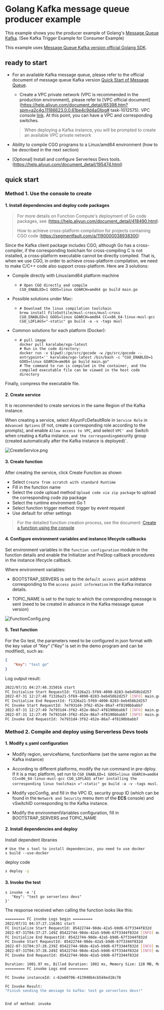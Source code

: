 # Golang Kafka message queue producer example

This example shows you the producer example of Golang's [Message Queue Kafka](https://help.aliyun.com/document_detail/68151.html?spm=5176.167616.J_5253785160.5.2dfe6feexRPqMj). (See Kafka Trigger Example for Consumer Example)

This example uses [Message Queue Kafka version official Golang SDK](https://help.aliyun.com/document_detail/183934.html).

 ## ready to start

 - For an available Kafka message queue, please refer to the official document of message queue Kafka version [Quick Start of Message Queue](https://help.aliyun.com/document_detail/99949.html).

   - Create a VPC private network (VPC is recommended in the production environment), please refer to [VPC official document](https://help.aliyun.com/document_detail/65398.htm?spm=a2c4g.11186623.0.0.61be4c9d4aGfpg# task-1012575). VPC console [link](https://vpcnext.console.aliyun.com/). At this point, you can have a VPC and corresponding switches.

   > When deploying a Kafka instance, you will be prompted to create an available VPC private network

 - Ability to compile CGO programs to a Linux/amd64 environment (how to be described in the next section)

 - [Optional] Install and configure Serverless Devs tools. (https://help.aliyun.com/document_detail/195474.html)

 ## quick start

 ### Method 1. Use the console to create

 #### 1. Install dependencies and deploy code packages

> For more details on Function Compute's deployment of Go code packages, see (https://help.aliyun.com/document_detail/418490.html)
>
> How to achieve cross-platform compilation for projects containing CGO code (https://segmentfault.com/a/1190000038938300)

Since the Kafka client package includes CGO, although Go has a cross-compiler, if the corresponding toolchain for cross-compiling C is not installed, a cross-platform executable cannot be directly compiled. That is, when we use CGO, in order to achieve cross-platform compilation, we need to make C/C++ code also support cross-platform. Here are 3 solutions:

- Compile directly with Linux/amd64 platform machine

  - ```shell
    # Open CGO directly and compile
    CGO_ENABLED=1 GOOS=linux GOARCH=amd64 go build main.go
    ````

- Possible solutions under Mac:

  - ```shell
    # Download the linux compilation toolchain
    brew install FiloSottile/musl-cross/musl-cross
    CGO_ENABLED=1 GOOS=linux GOARCH=amd64 CC=x86_64-linux-musl-gcc CGO_LDFLAGS="-static" go build -a -v -tags musl
    ````

- Common solutions for each platform (Docker):

  - ```shell
    # pull image
    docker pull karalabe/xgo-latest
    # Run in the code directory:
    docker run -v $(pwd):/go/src/gocode -w /go/src/gocode --entrypoint='' karalabe/xgo-latest /bin/bash -c "CGO_ENABLED=1 GOOS=linux GOARCH=amd64 go build main.go"
    # The command to run is compiled in the container, and the compiled executable file can be viewed in the host code directory
    ````

Finally, compress the executable file.



 #### 2. Create service

It is recommended to create services in the same Region of the Kafka instance.

When creating a service, select AliyunFcDefaultRole in `Service Role` in `Advanced Options` (if not, create a corresponding role according to the prompts), and enable `Allow access to VPC`, and select `VPC' and `Switch when creating a Kafka instance. ` and the corresponding `security group (created automatically after the Kafka instance is deployed)`.

![CreateService.png](assets/CreateService.png)



#### 3. Create function

 After creating the service, click Create Function as shown

 - Select `Create from scratch with standard Runtime`
 - Fill in the function name
 - Select the code upload method `Upload code via zip package` to upload the corresponding code zip package
 - Select the runtime environment Go 1
 - Select function trigger method: trigger by event request
 - Use default for other settings

 > For the detailed function creation process, see the document: [Create a function using the console](https://help.aliyun.com/document_detail/51783.html)



#### 4. Configure environment variables and instance lifecycle callbacks

Set environment variables in the `function configuration` module in the function details and enable the Initializer and PreStop callback procedures in the instance lifecycle callback.

Where environment variables:

- BOOTSTRAP_SERVERS is set to the `default access point` address corresponding to the `access point information` in the Kafka instance details.

- TOPIC_NAME is set to the topic to which the corresponding message is sent (need to be created in advance in the Kafka message queue version)

![FunctionConfig.png](assets/FunctionConfig.png)



 #### 5. Test function

For the Go test, the parameters need to be configured in json format with the key value of "Key" ("Key" is set in the demo program and can be modified), such as:

````json
{
    "Key": "test go"
}
````

Log output result:

 ```bash
2022/07/31 04:27:48.315016 start
FC Initialize Start RequestId: f1326a21-5f69-4090-8283-beb458b2d257
2022-07-31 12:27:48 f1326a21-5f69-4090-8283-beb458b2d257 [INFO] main.go:37: Initializing the kafka config
FC Initialize End RequestId: f1326a21-5f69-4090-8283-beb458b2d257
FC Invoke Start RequestId: 7e7931d4-3f62-452e-86a7-4f8190bbabb7
2022-07-31 12:27:49 7e7931d4-3f62-452e-86a7-4f8190bbabb7 [INFO] main.go:57: sending the message to kafka: test go!
2022-07-31 12:27:49 7e7931d4-3f62-452e-86a7-4f8190bbabb7 [INFO] main.go:72: Delivered message to topic HelloTopic [9] at offset 23
FC Invoke End RequestId: 7e7931d4-3f62-452e-86a7-4f8190bbabb7

 ````



 ### Method 2. Compile and deploy using Serverless Devs tools

 #### 1. Modify s.yaml configuration

- Modify region, serviceName, functionName (set the same region as the Kafka instance)

- According to different platforms, modify the run command in pre-dploy. If it is a mac platform, set run to `CGO_ENABLED=1 GOOS=linux GOARCH=amd64 CC=x86_64-linux-musl-gcc CGO_LDFLAGS after installing the corresponding linux toolchain ="-static" go build -a -v -tags musl`.
- Modify vpcConfig, and fill in the VPC ID, security group ID (which can be found in the `Network and Security` menu item of the **ECS** console) and vSwitchID corresponding to the Kafka instance.
- Modify the environmentVariables configuration, fill in BOOTSTRAP_SERVERS and TOPIC_NAME

 #### 2. Install dependencies and deploy

 Install dependent libraries

 ```shell
# Use the s tool to install dependencies, you need to use docker
s build --use-docker
 ````

 deploy code

 ```bash
s deploy -y
 ````

 #### 3. Invoke the test

 ```shell
s invoke -e '{
    "Key": "test go serverless devs"
}'
 ````

 The response received when calling the function looks like this:

 ```bash
========= FC invoke Logs begin =========
2022/07/31 04:37:27.116361 start
FC Initialize Start RequestId: 85422744-98de-42a5-b9d6-67f3344f832d
2022-07-31T04:37:27.149Z 85422744-98de-42a5-b9d6-67f3344f832d [INFO] main.go:37: Initializing the kafka config
FC Initialize End RequestId: 85422744-98de-42a5-b9d6-67f3344f832d
FC Invoke Start RequestId: 85422744-98de-42a5-b9d6-67f3344f832d
2022-07-31T04:37:28.239Z 85422744-98de-42a5-b9d6-67f3344f832d [INFO] main.go:57: sending the message to kafka: test go serverless devs!
2022-07-31T04:37:28.249Z 85422744-98de-42a5-b9d6-67f3344f832d [INFO] main.go:72: Delivered message to topic HelloTopic [9] at offset 24
FC Invoke End RequestId: 85422744-98de-42a5-b9d6-67f3344f832d

Duration: 1001.97 ms, Billed Duration: 1002 ms, Memory Size: 128 MB, Max Memory Used: 16.16 MB
========= FC invoke Logs end =========

FC Invoke instanceId: c-62e60706-413948b4cb5d4ed18c78

FC Invoke Result:
"Finish sending the message to kafka: test go serverless devs!"


End of method: invoke
 ````
